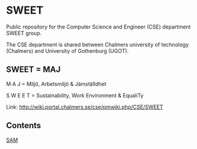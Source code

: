 # SWEET

Public repository for the Computer Science and Engineer (CSE) department SWEET group.

The CSE department is shared between Chalmers university of technology (Chalmers) and University of Gothenburg (UGOT).

## SWEET = MAJ

M A J = Miljö, Arbetsmiljö & Jämställdhet

S W E E T = Sustainability, Work Environment & EqualiTy

Link:
http://wiki.portal.chalmers.se/cse/pmwiki.php/CSE/SWEET

## Contents

[SAM](SAM/)
